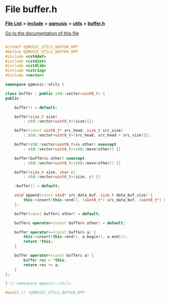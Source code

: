 

# File buffer.h

[**File List**](files.md) **>** [**include**](dir_d44c64559bbebec7f509842c48db8b23.md) **>** [**qqmusic**](dir_d63c0418b33b823a308efea67b8f3df2.md) **>** [**utils**](dir_478616d8952f43e793f28d8ded6e3463.md) **>** [**buffer.h**](buffer_8h.md)

[Go to the documentation of this file](buffer_8h.md)


```C++

#ifndef QQMUSIC_UTILS_BUFFER_HPP
#define QQMUSIC_UTILS_BUFFER_HPP
#include <cstddef>
#include <cstdint>
#include <cstdlib>
#include <cstring>
#include <vector>

namespace qqmusic::utils {

class buffer : public std::vector<uint8_t> {
public:

    buffer() = default;

    buffer(size_t size)
        : std::vector<uint8_t>(size){};

    buffer(const uint8_t* src_head, size_t src_size)
        : std::vector<uint8_t>(src_head, src_head + src_size){};

    buffer(std::vector<uint8_t>&& other) noexcept
        : std::vector<uint8_t>(std::move(other)) {}

    buffer(buffer&& other) noexcept
        : std::vector<uint8_t>(std::move(other)) {}

    buffer(size_t size, char c)
        : std::vector<uint8_t>(size, c) {}

    ~buffer() = default;

    void append(const void* src_data_buf, size_t data_buf_size) {
        this->insert(this->end(), (uint8_t*) src_data_buf, (uint8_t*) src_data_buf + data_buf_size);
    };

    buffer(const buffer& other) = default;

    buffer& operator=(const buffer& other) = default;

    buffer operator+=(const buffer& a) {
        this->insert(this->end(), a.begin(), a.end());
        return *this;
    }

    buffer operator+(const buffer& a) {
        buffer res = *this;
        return res += a;
    }
};

} // namespace qqmusic::utils

#endif // !QQMUSIC_UTILS_BUFFER_HPP
```


